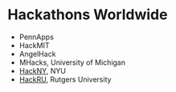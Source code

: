 # Hackathons Worldwide
* PennApps
* HackMIT
* AngelHack
* MHacks, University of Michigan
* [HackNY](http://hackny.org), NYU
* [HackRU](http://hackru.org), Rutgers University
